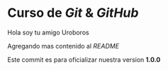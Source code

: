 # Curso de _Git_ & _GitHub_

Hola soy tu amigo Uroboros

Agregando mas contenido al _README_

Este commit es para oficializar nuestra version **1.0.0**
